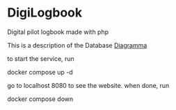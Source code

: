 # DigiLogbook

Digital pilot logbook made with php

This is a description of the Database
[Diagramma](./resources/data-structure.png)

to start the service, run

docker compose up -d

go to localhost 8080 to see the website. when done, run

docker compose down
